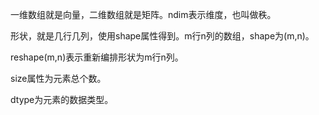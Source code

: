 

一维数组就是向量，二维数组就是矩阵。ndim表示维度，也叫做秩。

形状，就是几行几列，使用shape属性得到。m行n列的数组，shape为(m,n)。

reshape(m,n)表示重新编排形状为m行n列。

size属性为元素总个数。

dtype为元素的数据类型。